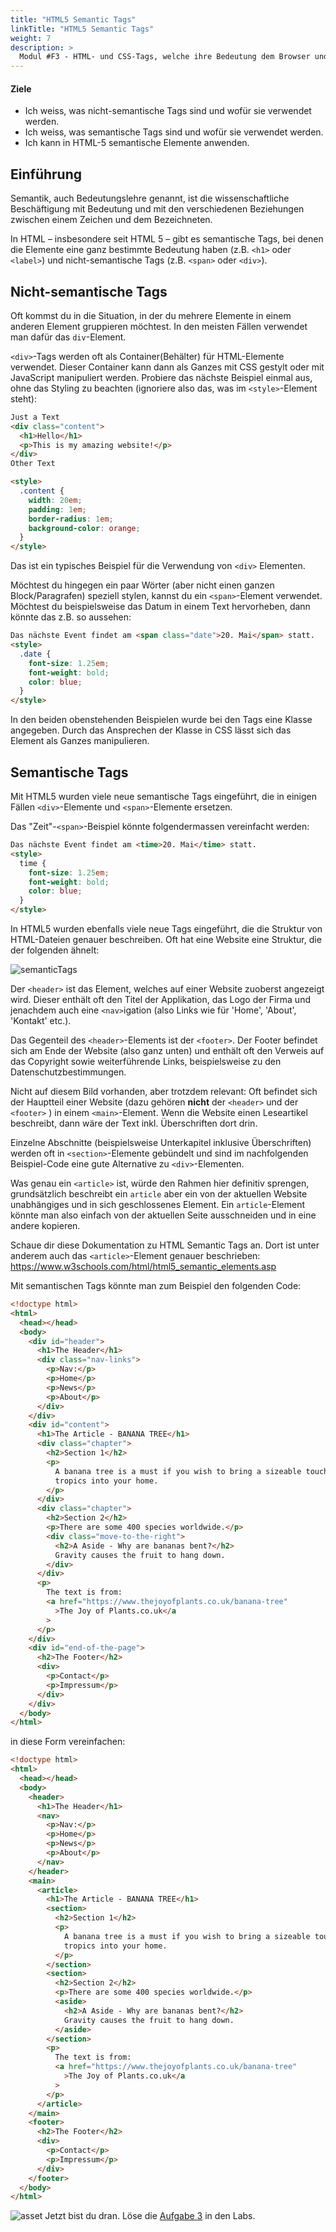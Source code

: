 ```yaml
---
title: "HTML5 Semantic Tags"
linkTitle: "HTML5 Semantic Tags"
weight: 7
description: >
  Modul #F3 - HTML- und CSS-Tags, welche ihre Bedeutung dem Browser und dem Entwickler beschreiben.
---
```


#### Ziele

- Ich weiss, was nicht-semantische Tags sind und wofür sie verwendet werden.
- Ich weiss, was semantische Tags sind und wofür sie verwendet werden.
- Ich kann in HTML-5 semantische Elemente anwenden.

## Einführung

Semantik, auch Bedeutungslehre genannt, ist die wissenschaftliche Beschäftigung mit Bedeutung und mit den verschiedenen Beziehungen zwischen einem Zeichen und dem Bezeichneten.

In HTML – insbesondere seit HTML 5 – gibt es semantische Tags, bei denen die Elemente eine ganz bestimmte Bedeutung haben (z.B. `<h1>` oder `<label>`) und nicht-semantische Tags (z.B. `<span>` oder `<div>`).

## Nicht-semantische Tags

Oft kommst du in die Situation, in der du mehrere Elemente in einem anderen Element gruppieren möchtest. In den meisten Fällen verwendet man dafür das `div`-Element.

`<div>`-Tags werden oft als Container(Behälter) für HTML-Elemente verwendet. Dieser Container kann dann als Ganzes mit CSS gestylt oder mit JavaScript manipuliert werden. Probiere das nächste Beispiel einmal aus, ohne das Styling zu beachten (ignoriere also das, was im `<style>`-Element steht):

```html
Just a Text
<div class="content">
  <h1>Hello</h1>
  <p>This is my amazing website!</p>
</div>
Other Text

<style>
  .content {
    width: 20em;
    padding: 1em;
    border-radius: 1em;
    background-color: orange;
  }
</style>
```

Das ist ein typisches Beispiel für die Verwendung von `<div>` Elementen.

Möchtest du hingegen ein paar Wörter (aber nicht einen ganzen Block/Paragrafen) speziell stylen, kannst du ein `<span>`-Element verwendet. Möchtest du beispielsweise das Datum in einem Text hervorheben, dann könnte das z.B. so aussehen:

```html
Das nächste Event findet am <span class="date">20. Mai</span> statt.
<style>
  .date {
    font-size: 1.25em;
    font-weight: bold;
    color: blue;
  }
</style>
```

In den beiden obenstehenden Beispielen wurde bei den Tags eine Klasse angegeben. Durch das Ansprechen der Klasse in CSS lässt sich das Element als Ganzes manipulieren.

## Semantische Tags

Mit HTML5 wurden viele neue semantische Tags eingeführt, die in einigen Fällen `<div>`-Elemente und `<span>`-Elemente ersetzen.

Das "Zeit"-`<span>`-Beispiel könnte folgendermassen vereinfacht werden:

```html
Das nächste Event findet am <time>20. Mai</time> statt.
<style>
  time {
    font-size: 1.25em;
    font-weight: bold;
    color: blue;
  }
</style>
```

In HTML5 wurden ebenfalls viele neue Tags eingeführt, die die Struktur von HTML-Dateien genauer beschreiben. Oft hat eine Website eine Struktur, die der folgenden ähnelt:

![semanticTags](https://www.w3schools.com/html/img_sem_elements.gif "Semantic Tags, die es seit HTML5 gibt")

Der `<header>` ist das Element, welches auf einer Website zuoberst angezeigt wird. Dieser enthält oft den Titel der Applikation, das Logo der Firma und jenachdem auch eine `<nav>`igation (also Links wie für 'Home', 'About', 'Kontakt' etc.).

Das Gegenteil des `<header>`-Elements ist der `<footer>`. Der Footer befindet sich am Ende der Website (also ganz unten) und enthält oft den Verweis auf das Copyright sowie weiterführende Links, beispielsweise zu den Datenschutzbestimmungen.

Nicht auf diesem Bild vorhanden, aber trotzdem relevant: Oft befindet sich der Hauptteil einer Website (dazu gehören **nicht** der `<header>` und der `<footer>` ) in einem `<main>`-Element. Wenn die Website einen Leseartikel beschreibt, dann wäre der Text inkl. Überschriften dort drin.

Einzelne Abschnitte (beispielsweise Unterkapitel inklusive Überschriften) werden oft in `<section>`-Elemente gebündelt und sind im nachfolgenden Beispiel-Code eine gute Alternative zu `<div>`-Elementen.

Was genau ein `<article>` ist, würde den Rahmen hier definitiv sprengen, grundsätzlich beschreibt ein `article` aber ein von der aktuellen Website unabhängiges und in sich geschlossenes Element. Ein `article`-Element könnte man also einfach von der aktuellen Seite ausschneiden und in eine andere kopieren.

Schaue dir diese Dokumentation zu HTML Semantic Tags an. Dort ist unter anderem auch das `<article>`-Element genauer beschrieben: https://www.w3schools.com/html/html5_semantic_elements.asp

Mit semantischen Tags könnte man zum Beispiel den folgenden Code:

```html
<!doctype html>
<html>
  <head></head>
  <body>
    <div id="header">
      <h1>The Header</h1>
      <div class="nav-links">
        <p>Nav:</p>
        <p>Home</p>
        <p>News</p>
        <p>About</p>
      </div>
    </div>
    <div id="content">
      <h1>The Article - BANANA TREE</h1>
      <div class="chapter">
        <h2>Section 1</h2>
        <p>
          A banana tree is a must if you wish to bring a sizeable touch of the
          tropics into your home.
        </p>
      </div>
      <div class="chapter">
        <h2>Section 2</h2>
        <p>There are some 400 species worldwide.</p>
        <div class="move-to-the-right">
          <h2>A Aside - Why are bananas bent?</h2>
          Gravity causes the fruit to hang down.
        </div>
      </div>
      <p>
        The text is from:
        <a href="https://www.thejoyofplants.co.uk/banana-tree"
          >The Joy of Plants.co.uk</a
        >
      </p>
    </div>
    <div id="end-of-the-page">
      <h2>The Footer</h2>
      <div>
        <p>Contact</p>
        <p>Impressum</p>
      </div>
    </div>
  </body>
</html>
```

in diese Form vereinfachen:

```html
<!doctype html>
<html>
  <head></head>
  <body>
    <header>
      <h1>The Header</h1>
      <nav>
        <p>Nav:</p>
        <p>Home</p>
        <p>News</p>
        <p>About</p>
      </nav>
    </header>
    <main>
      <article>
        <h1>The Article - BANANA TREE</h1>
        <section>
          <h2>Section 1</h2>
          <p>
            A banana tree is a must if you wish to bring a sizeable touch of the
            tropics into your home.
          </p>
        </section>
        <section>
          <h2>Section 2</h2>
          <p>There are some 400 species worldwide.</p>
          <aside>
            <h2>A Aside - Why are bananas bent?</h2>
            Gravity causes the fruit to hang down.
          </aside>
        </section>
        <p>
          The text is from:
          <a href="https://www.thejoyofplants.co.uk/banana-tree"
            >The Joy of Plants.co.uk</a
          >
        </p>
      </article>
    </main>
    <footer>
      <h2>The Footer</h2>
      <div>
        <p>Contact</p>
        <p>Impressum</p>
      </div>
    </footer>
  </body>
</html>
```

![asset](/images/hint.png) Jetzt bist du dran. Löse die [Aufgabe 3](../../../../labs/web/html_css/01_html#aufgabe-3---dokument-als-html) in den Labs.
